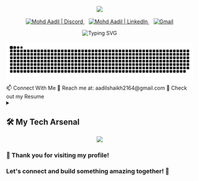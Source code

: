 <div align="center">
<img src="https://readme-typing-svg.herokuapp.com?font=Poppins&weight=700&size=28&duration=4500&pause=1000&color=0E75B6&width=350&center=true&width=480&lines=%3C+Hello+World,+Glen+Here+%2F%3E;%3C+Full+Stack+Developer+%2F%3E](https://readme-typing-svg.herokuapp.com?font=Poppins&weight=700&size=25&pause=1000&color=40BBEDE8&background=2311DD00&center=true&vCenter=true&width=435&lines=%22+Hello+World%2C+Aadil+here+%22;%22+Full+Stack+Developer%22">
<p align="center">
    <a href="https://discord.com/users/1015294609041141830" target="_blank">
        <img alt="Mohd Aadil | Discord" width="40" height="40" src="https://skillicons.dev/icons?i=discord" />
    </a>&nbsp;&nbsp; 
    <a href="https://www.linkedin.com/in/aadil0307" target="_blank">
        <img alt="Mohd Aadil | LinkedIn" width="40" height="40" src="https://skillicons.dev/icons?i=linkedin" />
    </a>&nbsp;&nbsp; 
    <a href="mailto:aadilshaikh2164@gmail.com?subject='Hey there, nice connecting with you'" target="_blank">
        <img alt="Gmail" src="https://skillicons.dev/icons?i=gmail" width="40" height="40"/>
    </a>
</p>
<img src="https://readme-typing-svg.herokuapp.com?font=Fira+Code&weight=600&size=24&duration=3000&pause=1000&color=FF69B4&center=true&vCenter=true&width=435&lines=Let's+Transform+Ideas;Into+Reality!+✨" alt="Typing SVG" /> </div> <br/> <div align="center"> <img src="https://raw.githubusercontent.com/platane/snk/output/github-contribution-grid-snake-dark.svg" alt="Snake animation" /> </div>
📫 Connect With Me
📧 Reach me at: aadilshaikh2164@gmail.com
📄 Check out my Resume
<details> <summary><h2>🛠️ My Tech Arsenal</h2></summary> <div align="center">
👨‍💻 Programming
<div> <img src="https://skillicons.dev/icons?i=c,cpp,python" /> </div>
🎨 Frontend
<div> <img src="https://skillicons.dev/icons?i=html,css,js,ts,react,bootstrap" /> </div>
⚙️ Backend & Frameworks
<div> <img src="https://skillicons.dev/icons?i=php,nodejs,express,django" /> </div>
🗄️ Database
<div> <img src="https://skillicons.dev/icons?i=mongodb,mysql,firebase" /> </div>
📱 Mobile Development
<div> <img src="https://skillicons.dev/icons?i=flutter,react" /> </div>
🔧 Tools
<div> <img src="https://skillicons.dev/icons?i=vscode,figma" /> </div> </div> </details> <div align="center"> <img src="https://capsule-render.vercel.app/api?type=waving&color=gradient&height=100&section=footer" /> </div>
  
  ### 🙏 Thank you for visiting my profile! 
  ### Let's connect and build something amazing together! 🚀

</div>
